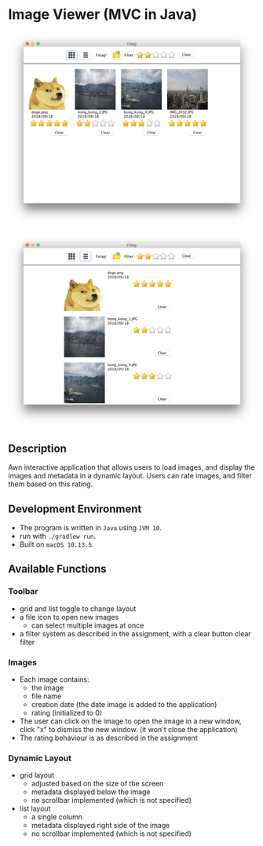 # Image Viewer (MVC in Java)

![screenshot1](README.assets/screenshot1.png)

![screenshot2](README.assets/screenshot2.png)

## Description

Awn interactive application that allows users to load images, and display the images and metadata in a dynamic layout. Users can rate images, and filter them based on this rating.

## Development Environment

- The program is written in `Java` using `JVM 10`.
- run with `./gradlew run`.
- Built on `macOS 10.13.5`.

## Available Functions

### Toolbar

- grid and list toggle to change layout
- a file icon to open new images
    - can select multiple images at once
- a filter system as described in the assignment, with a clear button clear filter

### Images

- Each image contains:
    - the image
    - file name
    - creation date (the date image is added to the application)
    - rating (initialized to 0)
- The user can click on the image to open the image in a new window, click "x" to dismiss the new window. (it won't close the application)
- The rating behaviour is as described in the assignment

### Dynamic Layout

- grid layout
    - adjusted based on the size of the screen
    - metadata displayed below the image
    - no scrollbar implemented (which is not specified)
- list layout
    - a single column
    - metadata displayed right side of the image
    - no scrollbar implemented (which is not specified)
